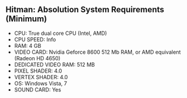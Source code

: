 ## Hitman: Absolution System Requirements (Minimum)
- CPU: True dual core CPU (Intel, AMD)
- CPU SPEED: Info
- RAM: 4 GB
- VIDEO CARD: Nvidia Geforce 8600 512 Mb RAM, or AMD equivalent (Radeon HD 4650)
- DEDICATED VIDEO RAM: 512 MB
- PIXEL SHADER: 4.0
- VERTEX SHADER: 4.0
- OS: Windows Vista, 7
- SOUND CARD: Yes

